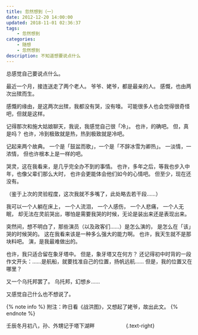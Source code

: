 ```yaml
---
title: 忽然想到（一）
date: 2012-12-20 14:00:00
updated: 2018-11-01 02:36:37
tags:
    - 忽然想到
categories:
    - 随想
    - 忽然想到
description: 不知道想要说点什么
---
```


总感觉自己要说点什么。

最近一个月，接连送走了两个老人。
爷爷、姥爷，都是最亲的人。
感慨，也由两次出殡而生。

感慨的缘由，是这两次出殡，我都没有哭，没有嚎。
可能很多人也会觉得很奇怪吧，但就是这样。

记得那次和施大姑娘聊天，我说，我感觉自己很「冷」。
也许，的确吧。
但，真是吗？
也许，冷到极致就是热，热到极致就是冷吧。

记起来两个故典。
一个是「鼓盆而歌」，一个是「不辞冰雪为卿热」。
一淡情，一浓情，
但也许根本上是一样的吧。

哭灵，这在我看来，是几乎完全办不到的事情。
也许，多年之后，等我也步入中年，也像父辈们那么大时，
也许会更能体会他们如今的心情吧。
但至少，现在还没有。

（鉴于上次的灵验程度，这次我就不多嘴了，此处略去若干段……）

我可以一个人躺在床上，
一个人流泪，
一个人感伤，
一个人悲痛，
一个人无眠，
却无法在灵前哭出，哪怕是需要我哭的时候，无论是装出来还是表现出来。

突然间，想不明白了，那些演员（以及政客们……）是怎么演的，
是怎么在「该」哭的时候哭的。
这在我看来该是一种多么强大的能力啊。
也许，我天生就不是那块料吧。
演，是我最难做出的。

也许，我只适合留在象牙塔中。
但是，象牙塔又在何方？
还记得初中时背的一段作文开头：……是航船，就要找准自己的位置，扬帆远航……
但是，我的位置又在哪里？

又一个乌托邦罢了。
乌托邦，幻想乡……

又感觉自己什么也不想说了。

{% note info %}
附注：昨日看《战洪图》，又想起了姥爷，故出此文。
{% endnote %}

壬辰冬月初八，孙、外甥记于塔下湖畔　　　　　　{.text-right}

<!--{% mmedia "meting" "auto=https://y.qq.com/n/yqq/song/000amb643YjiXs.html" %}-->